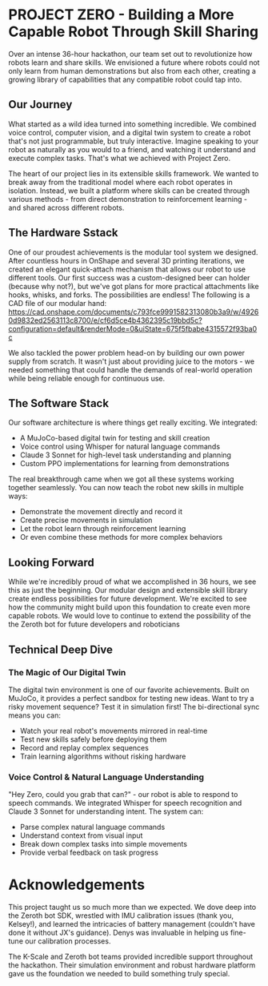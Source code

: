 # PROJECT ZERO - Building a More Capable Robot Through Skill Sharing

Over an intense 36-hour hackathon, our team set out to revolutionize how robots learn and share skills. We envisioned a future where robots could not only learn from human demonstrations but also from each other, creating a growing library of capabilities that any compatible robot could tap into.

## Our Journey

What started as a wild idea turned into something incredible. We combined voice control, computer vision, and a digital twin system to create a robot that's not just programmable, but truly interactive. Imagine speaking to your robot as naturally as you would to a friend, and watching it understand and execute complex tasks. That's what we achieved with Project Zero.

The heart of our project lies in its extensible skills framework. We wanted to break away from the traditional model where each robot operates in isolation. Instead, we built a platform where skills can be created through various methods - from direct demonstration to reinforcement learning - and shared across different robots.

## The Hardware Sstack

One of our proudest achievements is the modular tool system we designed. After countless hours in OnShape and several 3D printing iterations, we created an elegant quick-attach mechanism that allows our robot to use different tools. Our first success was a custom-designed beer can holder (because why not?), but we've got plans for more practical attachments like hooks, whisks, and forks. The possibilities are endless! The following is a CAD file of our modular hand: https://cad.onshape.com/documents/c793fce9991582313080b3a9/w/49260d9832ed2563113c8700/e/cf6d5ce4b4362395c19bbd5c?configuration=default&renderMode=0&uiState=675f5fbabe4315572f93ba0c 

We also tackled the power problem head-on by building our own power supply from scratch. It wasn't just about providing juice to the motors - we needed something that could handle the demands of real-world operation while being reliable enough for continuous use.

## The Software Stack

Our software architecture is where things get really exciting. We integrated:
- A MuJoCo-based digital twin for testing and skill creation
- Voice control using Whisper for natural language commands
- Claude 3 Sonnet for high-level task understanding and planning
- Custom PPO implementations for learning from demonstrations

The real breakthrough came when we got all these systems working together seamlessly. You can now teach the robot new skills in multiple ways:
- Demonstrate the movement directly and record it
- Create precise movements in simulation
- Let the robot learn through reinforcement learning
- Or even combine these methods for more complex behaviors

## Looking Forward

While we're incredibly proud of what we accomplished in 36 hours, we see this as just the beginning. Our modular design and extensible skill library create endless possibilities for future development. We're excited to see how the community might build upon this foundation to create even more capable robots. We would love to continue to extend the possibility of the the Zeroth bot for future developers and roboticians

## Technical Deep Dive

### The Magic of Our Digital Twin
The digital twin environment is one of our favorite achievements. Built on MuJoCo, it provides a perfect sandbox for testing new ideas. Want to try a risky movement sequence? Test it in simulation first! The bi-directional sync means you can:
- Watch your real robot's movements mirrored in real-time
- Test new skills safely before deploying them
- Record and replay complex sequences
- Train learning algorithms without risking hardware

### Voice Control & Natural Language Understanding
"Hey Zero, could you grab that can?" - our robot is able to respond to speech commands. We integrated Whisper for speech recognition and Claude 3 Sonnet for understanding intent. The system can:
- Parse complex natural language commands
- Understand context from visual input
- Break down complex tasks into simple movements
- Provide verbal feedback on task progress

# Acknowledgements
This project taught us so much more than we expected. We dove deep into the Zeroth bot SDK, wrestled with IMU calibration issues (thank you, Kelsey!), and learned the intricacies of battery management (couldn't have done it without JX's guidance). Denys was invaluable in helping us fine-tune our calibration processes.

The K-Scale and Zeroth bot teams provided incredible support throughout the hackathon. Their simulation environment and robust hardware platform gave us the foundation we needed to build something truly special.